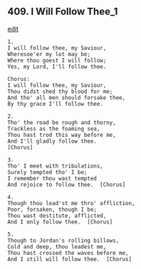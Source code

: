 
## 409.  I Will Follow Thee\_1
[edit](https://docs.google.com/document/d/1g%2DGUCTUs7a96HQ2vCBVGapnwCB%2D1emG_/edit?mode=html)



    1.
    I will follow thee, my Saviour,
    Wheresoe'er my lot may be;
    Where thou goest I will follow;
    Yes, my Lord, I'll follow thee.

    Chorus:
    I will follow thee, my Saviour,
    Thou didst shed thy blood for me;
    And tho' all men should forsake thee,
    By thy grace I'll follow thee.

    2.
    Tho' the road be rough and thorny,
    Trackless as the foaming sea,
    Thou hast trod this way before me,
    And I'll gladly follow thee.
    [Chorus]

    3.
    Tho' I meet with tribulations,
    Surely tempted tho' I be;
    I remember thou wast tempted
    And rejoice to follow thee.  [Chorus]

    4.
    Though thou lead'st me thro' affliction,
    Poor, forsaken, though I be;
    Thou wast destitute, afflicted,
    And I only follow thee.  [Chorus]

    5.
    Though to Jordan's rolling billows,
    Cold and deep, thou leadest me,
    Thou hast crossed the waves before me,
    And I still will follow thee.  [Chorus]
